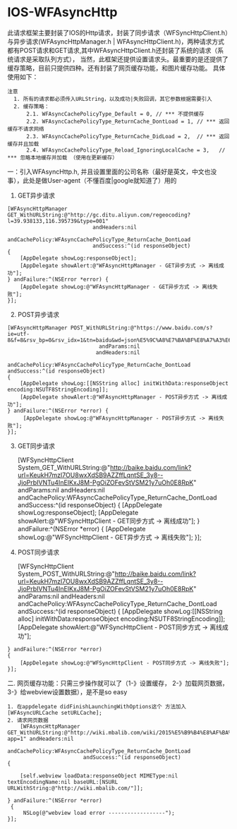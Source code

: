 # IOS-WFAsyncHttp
  
  此请求框架主要封装了IOS的Http请求，封装了同步请求（WFSyncHttpClient.h）与异步请求(WFAsyncHttpManager.h |          WFAsyncHttpClient.h)，两种请求方式都有POST请求和GET请求,其中WFAsyncHttpClient.h还封装了系统的请求（系统请求是采取队列方式），
当然，此框架还提供设置请求头。最重要的是还提供了缓存策略，目前只提供四种。还有封装了网页缓存功能，和图片缓存功能。
具体使用如下：
    
    注意
      1. 所有的请求都必须传入URLString，以及成功|失败回调，其它参数根据需要引入
      2. 缓存策略：
          2.1. WFAsyncCachePolicyType_Default = 0, // *** 不提供缓存
          2.2. WFAsyncCachePolicyType_ReturnCache_DontLoad = 1, // *** 返回缓存不请求网络
          2.3. WFAsyncCachePolicyType_ReturnCache_DidLoad = 2,  // *** 返回缓存并且加载
          2.4. WFAsyncCachePolicyType_Reload_IgnoringLocalCache = 3,   // *** 忽略本地缓存并加载 （使用在更新缓存）
    
一：引入WFAsyncHttp.h, 并且设置里面的公司名称（最好是英文，中文也没事），此处是做User-agent（不懂百度|google就知道了）用的
  
  1. GET异步请求
  
    [WFAsyncHttpManager GET_WithURLString:@"http://gc.ditu.aliyun.com/regeocoding?l=39.938133,116.395739&type=001"
                               andHeaders:nil
                           andCachePolicy:WFAsyncCachePolicyType_ReturnCache_DontLoad
                               andSuccess:^(id responseObject)
    {
        [AppDelegate showLog:responseObject];
        [AppDelegate showAlert:@"WFAsyncHttpManager - GET异步方式 -> 离线成功"];
    } andFailure:^(NSError *error) {
        [AppDelegate showLog:@"WFAsyncHttpManager - GET异步方式 -> 离线失败"];
    }];

  2. POST异步请求
 
    [WFAsyncHttpManager POST_WithURLString:@"https://www.baidu.com/s?ie=utf-8&f=8&rsv_bp=0&rsv_idx=1&tn=baidu&wd=json%E5%9C%A8%E7%BA%BF%E8%A7%A3%E6%9E%90&rsv_pq=827e6055000126c3&rsv_t=7eef1BgWJhIzUhSdAm%2FO7GzHKx8p3KxecQuAYGRHPE0fih%2FTqSb2L%2FNPLTA&rsv_enter=1&rsv_sug3=4&rsv_sug1=2&sug=json%E5%9C%A8%E7%BA%BF%E8%A7%A3%E6%9E%90&rsv_n=1"
                                 andParams:nil
                                andHeaders:nil
                            andCachePolicy:WFAsyncCachePolicyType_ReturnCache_DontLoad andSuccess:^(id responseObject)
    {
        [AppDelegate showLog:[[NSString alloc] initWithData:responseObject encoding:NSUTF8StringEncoding]];
        [AppDelegate showAlert:@"WFAsyncHttpManager - POST异步方式 -> 离线成功"];
    } andFailure:^(NSError *error) {
         [AppDelegate showLog:@"WFAsyncHttpManager - POST异步方式 -> 离线失败"];
    }];
  
  3. GET同步请求
  
      [WFSyncHttpClient System_GET_WithURLString:@"http://baike.baidu.com/link?url=KeukH7mzl7OU8wxXdSB9AZZffLqntSE_3y8--JjoPrbIVNTu4InEIKxJ8M-PgOiZOFevStVSM21y7uOh0E8RpK"
                                     andParams:nil
                                    andHeaders:nil
                                andCachePolicy:WFAsyncCachePolicyType_ReturnCache_DontLoad
                                    andSuccess:^(id responseObject)
     {
        [AppDelegate showLog:responseObject];
        [AppDelegate showAlert:@"WFSyncHttpClient - GET同步方式 -> 离线成功"];
    } andFailure:^(NSError *error) {
        [AppDelegate showLog:@"WFSyncHttpClient - GET异步方式 -> 离线失败"];
    }];

  4. POST同步请求
  
     [WFSyncHttpClient System_POST_WithURLString:@"http://baike.baidu.com/link?url=KeukH7mzl7OU8wxXdSB9AZZffLqntSE_3y8--JjoPrbIVNTu4InEIKxJ8M-PgOiZOFevStVSM21y7uOh0E8RpK" andParams:nil
                                     andHeaders:nil
                                 andCachePolicy:WFAsyncCachePolicyType_ReturnCache_DontLoad
                                     andSuccess:^(id responseObject)
    {
        [AppDelegate showLog:[[NSString alloc] initWithData:responseObject encoding:NSUTF8StringEncoding]];
        [AppDelegate showAlert:@"WFSyncHttpClient - POST同步方式 -> 离线成功"];
        
    } andFailure:^(NSError *error)
    {
        [AppDelegate showLog:@"WFSyncHttpClient - POST同步方式 -> 离线失败"];
    }];

二. 网页缓存功能：只需三步操作就可以了（1-》设置缓存， 2-》加载网页数据， 3-》给webview设置数据），是不是so easy

    1. 在appdelegate didFinishLaunchingWithOptions这个 方法加入 [WFAsyncURLCache setURLCache];
    2. 请求网页数据
        [WFAsyncHttpManager GET_WithURLString:@"http://wiki.mbalib.com/wiki/2015%E5%B9%B4%E8%AF%BA%E8%B4%9D%E5%B0%94%E7%BB%8F%E6%B5%8E%E5%AD%A6%E5%A5%96?app=1" andHeaders:nil
                        andCachePolicy:WFAsyncCachePolicyType_ReturnCache_DontLoad
                            andSuccess:^(id responseObject)
    {
        
        [self.webview loadData:responseObject MIMEType:nil textEncodingName:nil baseURL:[NSURL URLWithString:@"http://wiki.mbalib.com/"]];
        
    } andFailure:^(NSError *error)
     {
         NSLog(@"webview load error ------------------");
    }];
    

